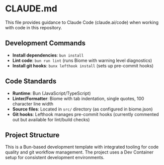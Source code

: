 # CLAUDE.md

This file provides guidance to Claude Code (claude.ai/code) when working with code in this repository.

## Development Commands

- **Install dependencies**: `bun install`
- **Lint code**: `bun run lint` (runs Biome with warning level diagnostics)
- **Install git hooks**: `bunx lefthook install` (sets up pre-commit hooks)

## Code Standards

- **Runtime**: Bun (JavaScript/TypeScript)
- **Linter/Formatter**: Biome with tab indentation, single quotes, 100 character line width
- **Source files**: Located in `src/` directory (as configured in biome.json)
- **Git hooks**: Lefthook manages pre-commit hooks (currently commented out but available for lint/build checks)

## Project Structure

This is a Bun-based development template with integrated tooling for code quality and git workflow management. The project uses a Dev Container setup for consistent development environments.